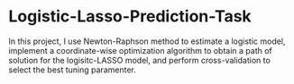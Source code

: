 # Logistic-Lasso-Prediction-Task
In this project, I use Newton-Raphson method to estimate a logistic model, implement a coordinate-wise optimization algorithm to obtain a path of solution for the logisitc-LASSO model, and perform cross-validation to select the best tuning paramenter.

